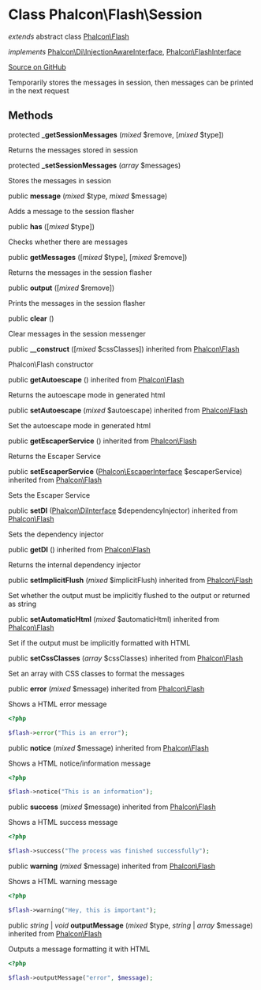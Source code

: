 # Class **Phalcon\\Flash\\Session**

*extends* abstract class [Phalcon\Flash](/en/3.1.2/api/Phalcon_Flash)

*implements* [Phalcon\Di\InjectionAwareInterface](/en/3.1.2/api/Phalcon_Di_InjectionAwareInterface), [Phalcon\FlashInterface](/en/3.1.2/api/Phalcon_FlashInterface)

<a href="https://github.com/phalcon/cphalcon/blob/master/phalcon/flash/session.zep" class="btn btn-default btn-sm">Source on GitHub</a>

Temporarily stores the messages in session, then messages can be printed in the next request

## Methods

protected **_getSessionMessages** (*mixed* $remove, [*mixed* $type])

Returns the messages stored in session

protected **_setSessionMessages** (*array* $messages)

Stores the messages in session

public **message** (*mixed* $type, *mixed* $message)

Adds a message to the session flasher

public **has** ([*mixed* $type])

Checks whether there are messages

public **getMessages** ([*mixed* $type], [*mixed* $remove])

Returns the messages in the session flasher

public **output** ([*mixed* $remove])

Prints the messages in the session flasher

public **clear** ()

Clear messages in the session messenger

public **__construct** ([*mixed* $cssClasses]) inherited from [Phalcon\Flash](/en/3.1.2/api/Phalcon_Flash)

Phalcon\\Flash constructor

public **getAutoescape** () inherited from [Phalcon\Flash](/en/3.1.2/api/Phalcon_Flash)

Returns the autoescape mode in generated html

public **setAutoescape** (*mixed* $autoescape) inherited from [Phalcon\Flash](/en/3.1.2/api/Phalcon_Flash)

Set the autoescape mode in generated html

public **getEscaperService** () inherited from [Phalcon\Flash](/en/3.1.2/api/Phalcon_Flash)

Returns the Escaper Service

public **setEscaperService** ([Phalcon\EscaperInterface](/en/3.1.2/api/Phalcon_EscaperInterface) $escaperService) inherited from [Phalcon\Flash](/en/3.1.2/api/Phalcon_Flash)

Sets the Escaper Service

public **setDI** ([Phalcon\DiInterface](/en/3.1.2/api/Phalcon_DiInterface) $dependencyInjector) inherited from [Phalcon\Flash](/en/3.1.2/api/Phalcon_Flash)

Sets the dependency injector

public **getDI** () inherited from [Phalcon\Flash](/en/3.1.2/api/Phalcon_Flash)

Returns the internal dependency injector

public **setImplicitFlush** (*mixed* $implicitFlush) inherited from [Phalcon\Flash](/en/3.1.2/api/Phalcon_Flash)

Set whether the output must be implicitly flushed to the output or returned as string

public **setAutomaticHtml** (*mixed* $automaticHtml) inherited from [Phalcon\Flash](/en/3.1.2/api/Phalcon_Flash)

Set if the output must be implicitly formatted with HTML

public **setCssClasses** (*array* $cssClasses) inherited from [Phalcon\Flash](/en/3.1.2/api/Phalcon_Flash)

Set an array with CSS classes to format the messages

public **error** (*mixed* $message) inherited from [Phalcon\Flash](/en/3.1.2/api/Phalcon_Flash)

Shows a HTML error message

```php
<?php

$flash->error("This is an error");

```

public **notice** (*mixed* $message) inherited from [Phalcon\Flash](/en/3.1.2/api/Phalcon_Flash)

Shows a HTML notice/information message

```php
<?php

$flash->notice("This is an information");

```

public **success** (*mixed* $message) inherited from [Phalcon\Flash](/en/3.1.2/api/Phalcon_Flash)

Shows a HTML success message

```php
<?php

$flash->success("The process was finished successfully");

```

public **warning** (*mixed* $message) inherited from [Phalcon\Flash](/en/3.1.2/api/Phalcon_Flash)

Shows a HTML warning message

```php
<?php

$flash->warning("Hey, this is important");

```

public *string* | *void* **outputMessage** (*mixed* $type, *string* | *array* $message) inherited from [Phalcon\Flash](/en/3.1.2/api/Phalcon_Flash)

Outputs a message formatting it with HTML

```php
<?php

$flash->outputMessage("error", $message);

```
